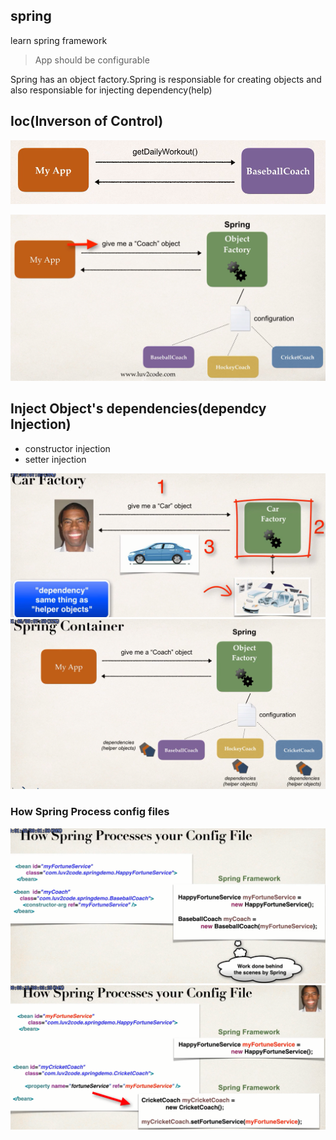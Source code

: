 ## spring
learn spring  framework


> App should be configurable


Spring has an object factory.Spring is responsiable for creating objects and also responsiable for injecting dependency(help)

## Ioc(Inverson of Control)


![](imgs/Ioc-2.PNG)

![](imgs/Ioc-1.PNG)


## Inject Object's dependencies(dependcy Injection)


+ constructor injection
+ setter injection


![](imgs/inject-1.PNG)
![](imgs/inject-2.PNG)

### How Spring Process config files

![](imgs/inject-3.PNG)
![](imgs/inject-4.PNG)